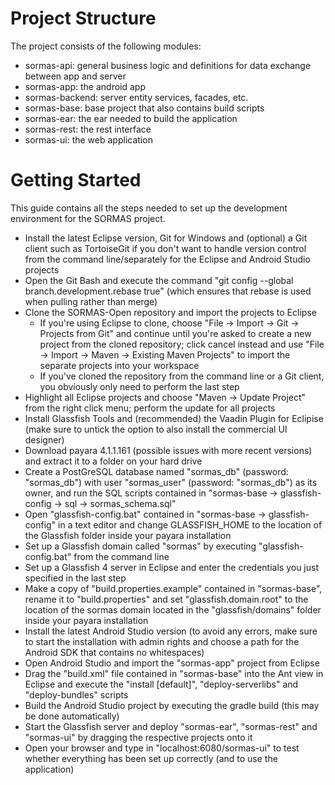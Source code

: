Project Structure
=================

The project consists of the following modules:

- sormas-api: general business logic and definitions for data exchange between app and server
- sormas-app: the android app
- sormas-backend: server entity services, facades, etc.
- sormas-base: base project that also contains build scripts
- sormas-ear: the ear needed to build the application
- sormas-rest: the rest interface
- sormas-ui: the web application



Getting Started
========

This guide contains all the steps needed to set up the development environment for the SORMAS project.

- Install the latest Eclipse version, Git for Windows and (optional) a Git client such as TortoiseGit if you don't want to handle version control from the command line/separately for the Eclipse and Android Studio projects
- Open the Git Bash and execute the command "git config --global branch.development.rebase true" (which ensures that rebase is used when pulling rather than merge)
- Clone the SORMAS-Open repository and import the projects to Eclipse
	- If you're using Eclipse to clone, choose "File -> Import -> Git -> Projects from Git" and continue until you're asked to create a new project from the cloned repository; click cancel instead and use "File -> Import -> Maven -> Existing Maven Projects" to import the separate projects into your workspace
	- If you've cloned the repository from the command line or a Git client, you obviously only need to perform the last step
- Highlight all Eclipse projects and choose "Maven -> Update Project" from the right click menu; perform the update for all projects
- Install Glassfish Tools and (recommended) the Vaadin Plugin for Eclipise (make sure to untick the option to also install the commercial UI designer)
- Download payara 4.1.1.161 (possible issues with more recent versions) and extract it to a folder on your hard drive
- Create a PostGreSQL database named "sormas_db" (password: "sormas_db") with user "sormas_user" (password: "sormas_db") as its owner, and run the SQL scripts contained in "sormas-base -> glassfish-config -> sql -> sormas_schema.sql"
- Open "glassfish-config.bat" contained in "sormas-base -> glassfish-config" in a text editor and change GLASSFISH_HOME to the location of the Glassfish folder inside your payara installation
- Set up a Glassfish domain called "sormas" by executing "glassfish-config.bat" from the command line
- Set up a Glassfish 4 server in Eclipse and enter the credentials you just specified in the last step
- Make a copy of "build.properties.example" contained in "sormas-base", rename it to "build.properties" and set "glassfish.domain.root" to the location of the sormas domain located in the "glassfish/domains" folder inside your payara installation
- Install the latest Android Studio version (to avoid any errors, make sure to start the installation with admin rights and choose a path for the Android SDK that contains no whitespaces)
- Open Android Studio and import the "sormas-app" project from Eclipse
- Drag the "build.xml" file contained in "sormas-base" into the Ant view in Eclipse and execute the "install [default]", "deploy-serverlibs" and "deploy-bundles" scripts
- Build the Android Studio project by executing the gradle build (this may be done automatically)
- Start the Glassfish server and deploy "sormas-ear", "sormas-rest" and "sormas-ui" by dragging the respective projects onto it
- Open your browser and type in "localhost:6080/sormas-ui" to test whether everything has been set up correctly (and to use the application)